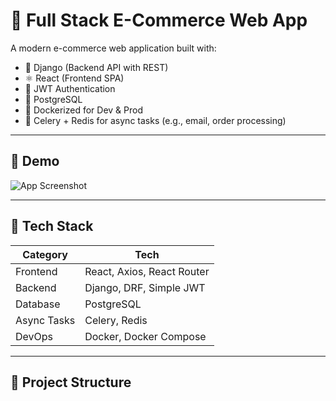 # 🛒 Full Stack E-Commerce Web App

A modern e-commerce web application built with:

- 🐍 Django (Backend API with REST)
- ⚛️ React (Frontend SPA)
- 🔐 JWT Authentication
- 🐘 PostgreSQL
- 🚀 Dockerized for Dev & Prod
- 🧵 Celery + Redis for async tasks (e.g., email, order processing)

---

## 📸 Demo

![App Screenshot](https://via.placeholder.com/1000x400.png?text=Demo+Image+Here)

---

## 🧰 Tech Stack

| Category     | Tech                           |
|--------------|--------------------------------|
| Frontend     | React, Axios, React Router     |
| Backend      | Django, DRF, Simple JWT        |
| Database     | PostgreSQL                     |
| Async Tasks  | Celery, Redis                  |
| DevOps       | Docker, Docker Compose         |

---

## 📂 Project Structure

